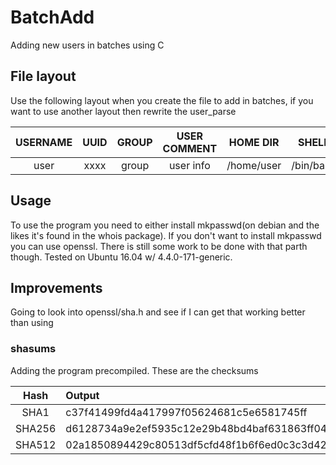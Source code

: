 # BatchAdd

Adding new users in batches using C

## File layout 

Use the following layout when you create the file to add in batches, if you want
to use another layout then rewrite the user_parse

|USERNAME|UUID|GROUP|USER COMMENT |HOME DIR   |SHELL    |PASSWORD |
|:------:|:--:|:---:|:-----------:|:---------:|:-------:|:-------:|
| user   |xxxx|group|user info    |/home/user |/bin/bash|pass     |

## Usage

To use the program you need to either install mkpasswd(on debian and the likes
it's found in the whois package). If you don't want to install mkpasswd you can
use openssl. There is still some work to be done with that parth though. Tested
on Ubuntu 16.04 w/ 4.4.0-171-generic. 

## Improvements 

Going to look into openssl/sha.h and see if I can get that working better than
using 



### shasums

Adding the program precompiled. These are the checksums

|Hash|Output|
|:---:|:---|
|SHA1|c37f41499fd4a417997f05624681c5e6581745ff|
|SHA256|d6128734a9e2ef5935c12e29b48bd4baf631863ff04561b961f614bad0cf48c9|
|SHA512|02a1850894429c80513df5cfd48f1b6f6ed0c3c3d423e67b54644ffae1325b91dcaf94d4a5c9c8261b5aba28975f793f1cffdba409bedcbd1373e8a819f1150a|

